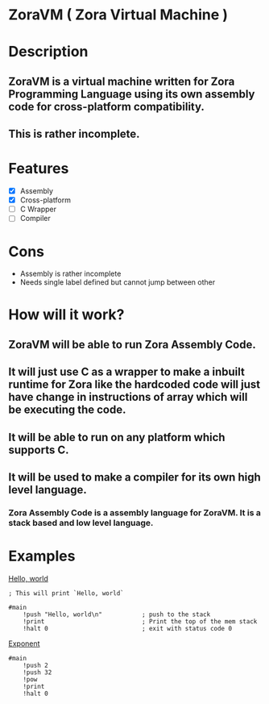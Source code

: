 # ZoraVM ( Zora Virtual Machine )

# Description
## ZoraVM is a virtual machine written for Zora Programming Language using its own assembly code for cross-platform compatibility.

## This is rather incomplete.

# Features
- [x] Assembly
- [x] Cross-platform
- [ ] C Wrapper
- [ ] Compiler

# Cons
* Assembly is rather incomplete
* Needs single label defined but cannot jump between other

# How will it work?
## ZoraVM will be able to run Zora Assembly Code.
## It will just use C as a wrapper to make a inbuilt runtime for Zora like the hardcoded code will just have change in instructions of array which will be executing the code.
## It will be able to run on any platform which supports C.
## It will be used to make a compiler for its own high level language.

### Zora Assembly Code is a assembly language for ZoraVM. It is a stack based and low level language.

# Examples 
[Hello, world](./examples/hw.zsm)
```zorasm
; This will print `Hello, world`

#main
	!push "Hello, world\n"			 ; push to the stack
	!print							 ; Print the top of the mem stack
	!halt 0							 ; exit with status code 0
```

[Exponent](./examples/math.zsm)
```zorasm
#main
    !push 2
    !push 32
    !pow
    !print
    !halt 0

```
